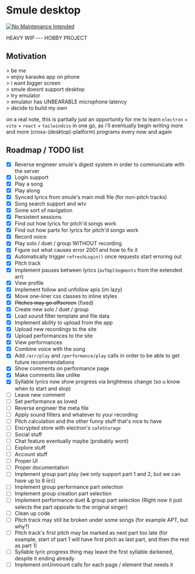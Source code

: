 # Smule desktop

[![No Maintenance Intended](http://unmaintained.tech/badge.svg)](http://unmaintained.tech/)

HEAVY WIP --- HOBBY PROJECT

## Motivation

<p>
> be me <br/>
> enjoy karaoke app on phone <br/>
> i want bigger screen <br/>
> smule doesnt support desktop <br/>
> try emulator <br/>
> emulator has UNBEARABLE microphone latency <br/>
> decide to build my own
</p>

on a real note, this is partially just an opportunity for me to learn `electron` + `vite` + `react` + `tailwindcss` in one go, as i'll eventually begin writing more and more (cross-(desktop)-platform) programs every now and again

## Roadmap / TODO list

- [x] Reverse engineer smule's digest system in order to communicate with the server
- [x] Login support
- [x] Play a song
- [x] Play along
- [x] Synced lyrics from smule's main midi file (for non-pitch tracks)
- [x] Song search support and wtv
- [x] Some sort of navigation
- [x] Persistent sessions
- [x] Find out how lyrics for pitch'd songs work
- [x] Find out how parts for lyrics for pitch'd songs work
- [x] Record voice
- [x] Play solo / duet / group WITHOUT recording
- [x] Figure out what causes error 2001 and how to fix it
- [x] Automatically trigger `refreshLogin()` once requests start erroring out
- [x] Pitch track
- [x] Implement pauses between lyrics (`avTmplSegments` from the extended arr)
- [x] View profile
- [x] Implement follow and unfollow apis (im lazy)
- [x] Move one-liner css classes to inline styles
- [x] ~~Pitches may go offscreen~~ (fixed)
- [x] Create new solo / duet / group
- [x] Load sound filter template and file data
- [x] Implement ability to upload from the app
- [x] Upload new recordings to the site
- [x] Upload performances to the site
- [x] View performances
- [x] Combine voice with the song
- [x] Add `/arr/play` and `/performance/play` calls in order to be able to get future recommendations
- [x] Show comments on performance page
- [x] Make comments like unlike
- [x] Syllable lyrics now show progress via brightness change (so u know when to start and stop)
- [ ] Leave new comment
- [ ] Set performance as loved
- [ ] Reverse engineer the meta file
- [ ] Apply sound filters and whatever to your recording
- [ ] Pitch calculation and the other funny stuff that's nice to have
- [ ] Encrypted store with electron's `safeStorage`
- [ ] Social stuff
- [ ] Chat feature eventually maybe (probably wont)
- [ ] Explore stuff
- [ ] Account stuff
- [ ] Proper UI
- [ ] Proper documentation
- [ ] Implement group part play (we only support part 1 and 2, but we can have up to 8 iirc)
- [ ] Implement group performance part selection
- [ ] Implement group creation part selection
- [ ] Implement performance duet & group part selection (Right now it just selects the part opposite to the original singer)
- [ ] Clean up code
- [ ] Pitch track may still be broken under some songs (for example APT, but why?)
- [ ] Pitch track's first pitch may be marked as next part too late (for example, start of part 1 will have first pitch as last part, and then the rest as part 1)
- [ ] Syllable lyric progress thing may leave the first syllable darkened, despite it ending already
- [ ] Implement onUnmount calls for each page / element that needs it